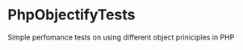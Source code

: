 PhpObjectifyTests
=================

Simple perfomance tests on using different object priniciples in PHP
